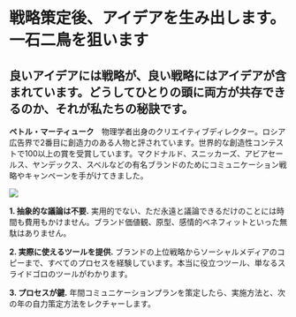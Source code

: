 # 戦略策定後、アイデアを生み出します。一石二鳥を狙います

## 良いアイデアには戦略が、良い戦略にはアイデアが含まれています。どうしてひとりの頭に両方が共存できるのか、それが私たちの秘訣です。

__ペトル・マーティューク__　物理学者出身のクリエイティブディレクター。ロシア広告界で2番目に創造力のある人物と評されています。世界的な創造性コンテストで100以上の賞を受賞しています。マクドナルド、スニッカーズ、アビアセールス、ヤンデックス、スベルなどの有名ブランドのためにコミュニケーション戦略やキャンペーンを手がけてきました。

![](/../../img/self-2.jpg)

__1. 抽象的な議論は不要.__ 実用的でない、ただ永遠と議論できるだけのことには時間も費用もかけません。ブランド価値観、原型、感情的ベネフィットといった無駄はありません。

__2. 実際に使えるツールを提供.__ ブランドの上位戦略からソーシャルメディアのコピーまで、すべてのプロセスを経験しています。本当に役立つツール、単なるスライドゴロのツールがわかります。

__3. プロセスが鍵.__ 年間コミュニケーションプランを策定したら、実施方法と、次の年の自力策定方法をレクチャーします。